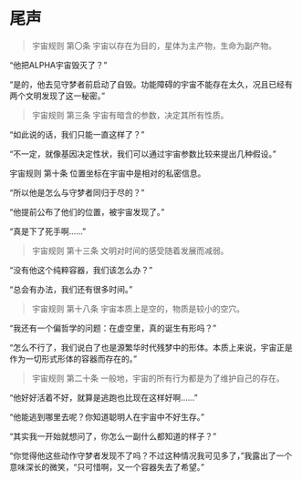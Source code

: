 # 尾声

> 宇宙规则 第〇条 宇宙以存在为目的，星体为主产物，生命为副产物。

“他把ALPHA宇宙毁灭了？”

“是的，他去见守梦者前启动了自毁。功能障碍的宇宙不能存在太久，况且已经有两个文明发现了这一秘密。”

> 宇宙规则 第三条 宇宙有暗含的参数，决定其所有性质。

“如此说的话，我们只能一直这样了？”

“不一定，就像基因决定性状，我们可以通过宇宙参数比较来提出几种假设。”

宇宙规则 第十条 位置坐标在宇宙中是相对的私密信息。

“所以他是怎么与守梦者同归于尽的？”

“他提前公布了他们的位置，被宇宙发现了。”

“真是下了死手啊……”

> 宇宙规则 第十三条 文明对时间的感受随着发展而减弱。

“没有他这个纯粹容器，我们该怎么办？”

“总会有办法，我们还有很多时间。”

> 宇宙规则 第十八条 宇宙本质上是空的，物质是较小的空穴。

“我还有一个偏哲学的问题：在虚空里，真的诞生有形吗？”

“怎么不行了，我们说白了也是源繁华时代残梦中的形体。本质上来说，宇宙正是作为一切形式形体的容器而存在的。”

> 宇宙规则 第二十条 一般地，宇宙的所有行为都是为了维护自己的存在。

“他好好活着不好，就算是逃跑也比现在这样好啊……”

“他能逃到哪里去呢？你知道聪明人在宇宙中不好生存。”

“其实我一开始就想问了，你怎么一副什么都知道的样子？”

“你觉得他这些动作守梦者发现不了吗？不过这种情况我可见多了，”我露出了一个意味深长的微笑，“只可惜啊，又一个容器失去了希望。”